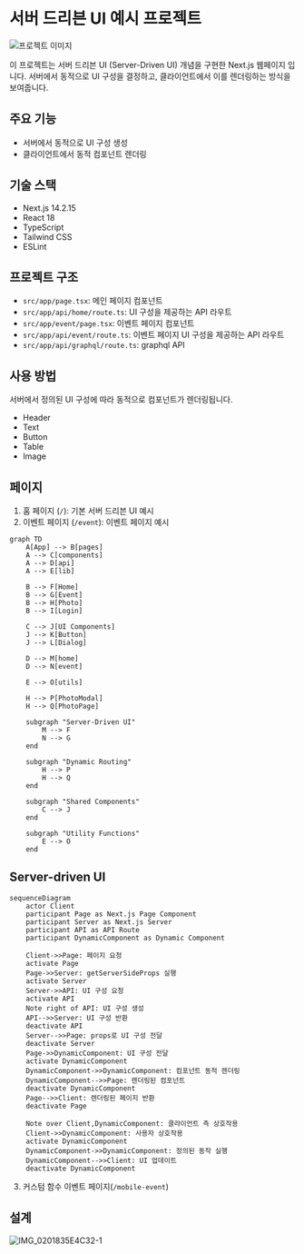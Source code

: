 # 서버 드리븐 UI 예시 프로젝트

![프로젝트 이미지](https://github.com/user-attachments/assets/a0746620-2494-4c1c-b1c0-5d2697e8312b)

이 프로젝트는 서버 드리븐 UI (Server-Driven UI) 개념을 구현한 Next.js 웹페이지 입니다. 서버에서 동적으로 UI 구성을 결정하고, 클라이언트에서 이를 렌더링하는 방식을 보여줍니다.

## 주요 기능

- 서버에서 동적으로 UI 구성 생성
- 클라이언트에서 동적 컴포넌트 렌더링

## 기술 스택

- Next.js 14.2.15
- React 18
- TypeScript
- Tailwind CSS
- ESLint

## 프로젝트 구조

- `src/app/page.tsx`: 메인 페이지 컴포넌트
- `src/app/api/home/route.ts`: UI 구성을 제공하는 API 라우트
- `src/app/event/page.tsx`: 이벤트 페이지 컴포넌트
- `src/app/api/event/route.ts`: 이벤트 페이지 UI 구성을 제공하는 API 라우트
- `src/app/api/graphql/route.ts`: graphql API

## 사용 방법

서버에서 정의된 UI 구성에 따라 동적으로 컴포넌트가 렌더링됩니다.

- Header
- Text
- Button
- Table
- Image

## 페이지

1. 홈 페이지 (`/`): 기본 서버 드리븐 UI 예시
2. 이벤트 페이지 (`/event`): 이벤트 페이지 예시

```mermaid
graph TD
    A[App] --> B[pages]
    A --> C[components]
    A --> D[api]
    A --> E[lib]

    B --> F[Home]
    B --> G[Event]
    B --> H[Photo]
    B --> I[Login]

    C --> J[UI Components]
    J --> K[Button]
    J --> L[Dialog]

    D --> M[home]
    D --> N[event]

    E --> O[utils]

    H --> P[PhotoModal]
    H --> Q[PhotoPage]

    subgraph "Server-Driven UI"
        M --> F
        N --> G
    end

    subgraph "Dynamic Routing"
        H --> P
        H --> Q
    end

    subgraph "Shared Components"
        C --> J
    end

    subgraph "Utility Functions"
        E --> O
    end
```

## Server-driven UI

```mermaid
sequenceDiagram
    actor Client
    participant Page as Next.js Page Component
    participant Server as Next.js Server
    participant API as API Route
    participant DynamicComponent as Dynamic Component

    Client->>Page: 페이지 요청
    activate Page
    Page->>Server: getServerSideProps 실행
    activate Server
    Server->>API: UI 구성 요청
    activate API
    Note right of API: UI 구성 생성
    API-->>Server: UI 구성 반환
    deactivate API
    Server-->>Page: props로 UI 구성 전달
    deactivate Server
    Page->>DynamicComponent: UI 구성 전달
    activate DynamicComponent
    DynamicComponent->>DynamicComponent: 컴포넌트 동적 렌더링
    DynamicComponent-->>Page: 렌더링된 컴포넌트
    deactivate DynamicComponent
    Page-->>Client: 렌더링된 페이지 반환
    deactivate Page

    Note over Client,DynamicComponent: 클라이언트 측 상호작용
    Client->>DynamicComponent: 사용자 상호작용
    activate DynamicComponent
    DynamicComponent->>DynamicComponent: 정의된 동작 실행
    DynamicComponent-->>Client: UI 업데이트
    deactivate DynamicComponent

```

3. 커스텀 함수 이벤트 페이지(`/mobile-event`)

## 설계

![IMG_0201835E4C32-1](https://github.com/user-attachments/assets/58c6a78f-2d48-44be-a188-452a990593d3)
